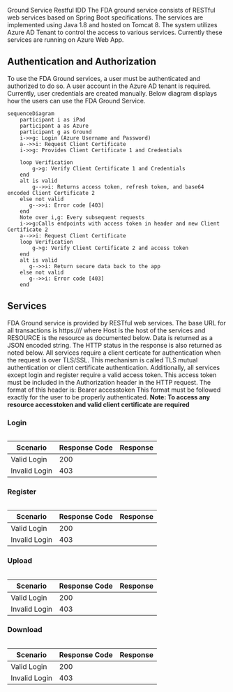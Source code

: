 Ground Service Restful IDD
The FDA ground service consists of  RESTful web services based on Spring Boot specifications. The services are implemented using Java 1.8 and hosted on Tomcat 8.  The system utilizes Azure AD Tenant to control the access to various services.  Currently these services are running on Azure Web App.

## Authentication and Authorization
To use the FDA Ground services, a user must be authenticated and authorized to do so. A user account in the Azure AD tenant is required. Currently, user credentials are created manually. Below diagram displays how the users can use the FDA Ground Service.
```mermaid
sequenceDiagram
    participant i as iPad 
    participant a as Azure
    participant g as Ground
    i->>g: Login (Azure Username and Password)
    a-->>i: Request Client Certificate
    i->>g: Provides Client Certificate 1 and Credentials 

    loop Verification
        g->g: Verify Client Certificate 1 and Credentials
    end
    alt is valid
        g-->>i: Returns access token, refresh token, and base64 encoded Client Certificate 2
    else not valid
       g-->>i: Error code [403]
    end
    Note over i,g: Every subsequent requests
    i->>g:Calls endpoints with access token in header and new Client Certificate 2
    a-->>i: Request Client Certificate
    loop Verification
        g->g: Verify Client Certificate 2 and access token
    end
    alt is valid
       g-->>i: Return secure data back to the app
    else not valid
       g-->>i: Error code [403]
    end
```

## Services
FDA Ground service is provided by RESTful web services.  The base URL for all transactions is https://<HOST>/<RESOURCE>  where Host is the host of the services and RESOURCE  is the resource as documented below. Data is returned as a JSON encoded string.  The HTTP status in the response is also returned as noted below.
All services require a client certicate for authentication when the request is over TLS/SSL. This mechanism is called TLS mutual authentication or client certificate authentication. Additionally, all services except login and register require a valid access token.  This access token must be included in the Authorization header in the HTTP request.  The format of this header is:  Bearer accesstoken  This format must be followed exactly for the user to be properly authenticated. 
**Note: To access any resource accesstoken and valid client certificate are required**

### Login
```ssh

```
| Scenario | Response Code | Response 
| - | -| - |
| Valid Login | 200  |
| Invalid Login  | 403 |
### Register
```ssh

```
| Scenario | Response Code | Response 
| - | -| - |
| Valid Login | 200  |
| Invalid Login  | 403 |
### Upload
```sh

```
| Scenario | Response Code | Response 
| - | -| - |
| Valid Login | 200  |
| Invalid Login  | 403 |
### Download
```sh

```
| Scenario | Response Code | Response 
| - | -| - |
| Valid Login | 200  |
| Invalid Login  | 403 |


